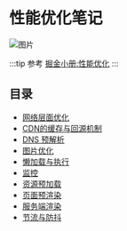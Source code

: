 # 性能优化笔记

![图片](https://img.cdn.sugarat.top/mdImg/MTU4MzQwMTU3ODkwNw==583401578907)

:::tip 参考
[掘金小册:性能优化](https://juejin.im/book/5b936540f265da0a9624b04b/section/5b97cd22e51d450e8f5f6375#heading-2)
:::

## 目录
* [网络层面优化](./Internet.md)
* [CDN的缓存与回源机制](./cdn.md)
* [DNS 预解析](./dnsPre.md)
* [图片优化](./image.md)
* [懒加载与执行](./lazyLoad.md)
* [监控](./monitor.md)
* [资源预加载](./preLoad.md)
* [页面预渲染](./preRender.md)
* [服务端渲染](./ssr.md)
* [节流与防抖](./throttling.md)

<tongji/>